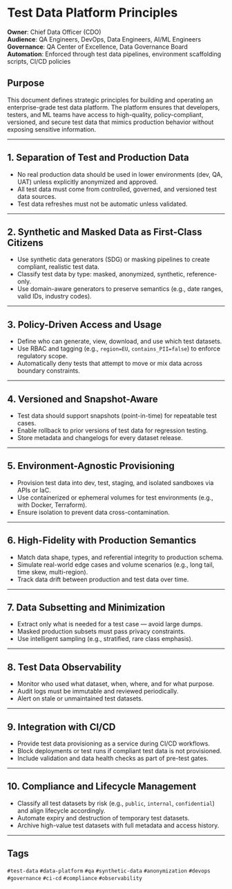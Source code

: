 # Test Data Platform Principles

**Owner**: Chief Data Officer (CDO)  
**Audience**: QA Engineers, DevOps, Data Engineers, AI/ML Engineers  
**Governance**: QA Center of Excellence, Data Governance Board  
**Automation**: Enforced through test data pipelines, environment scaffolding scripts, CI/CD policies

## Purpose

This document defines strategic principles for building and operating an enterprise-grade test data platform. The platform ensures that developers, testers, and ML teams have access to high-quality, policy-compliant, versioned, and secure test data that mimics production behavior without exposing sensitive information.

---

## 1. Separation of Test and Production Data

- No real production data should be used in lower environments (dev, QA, UAT) unless explicitly anonymized and approved.  
- All test data must come from controlled, governed, and versioned test data sources.  
- Test data refreshes must not be automatic unless validated.

---

## 2. Synthetic and Masked Data as First-Class Citizens

- Use synthetic data generators (SDG) or masking pipelines to create compliant, realistic test data.  
- Classify test data by type: masked, anonymized, synthetic, reference-only.  
- Use domain-aware generators to preserve semantics (e.g., date ranges, valid IDs, industry codes).

---

## 3. Policy-Driven Access and Usage

- Define who can generate, view, download, and use which test datasets.  
- Use RBAC and tagging (e.g., `region=EU`, `contains_PII=false`) to enforce regulatory scope.  
- Automatically deny tests that attempt to move or mix data across boundary constraints.

---

## 4. Versioned and Snapshot-Aware

- Test data should support snapshots (point-in-time) for repeatable test cases.  
- Enable rollback to prior versions of test data for regression testing.  
- Store metadata and changelogs for every dataset release.

---

## 5. Environment-Agnostic Provisioning

- Provision test data into dev, test, staging, and isolated sandboxes via APIs or IaC.  
- Use containerized or ephemeral volumes for test environments (e.g., with Docker, Terraform).  
- Ensure isolation to prevent data cross-contamination.

---

## 6. High-Fidelity with Production Semantics

- Match data shape, types, and referential integrity to production schema.  
- Simulate real-world edge cases and volume scenarios (e.g., long tail, time skew, multi-region).  
- Track data drift between production and test data over time.

---

## 7. Data Subsetting and Minimization

- Extract only what is needed for a test case — avoid large dumps.  
- Masked production subsets must pass privacy constraints.  
- Use intelligent sampling (e.g., stratified, rare class emphasis).

---

## 8. Test Data Observability

- Monitor who used what dataset, when, where, and for what purpose.  
- Audit logs must be immutable and reviewed periodically.  
- Alert on stale or unmaintained test datasets.

---

## 9. Integration with CI/CD

- Provide test data provisioning as a service during CI/CD workflows.  
- Block deployments or test runs if compliant test data is not provisioned.  
- Include validation and data health checks as part of pre-test gates.

---

## 10. Compliance and Lifecycle Management

- Classify all test datasets by risk (e.g., `public`, `internal`, `confidential`) and align lifecycle accordingly.  
- Automate expiry and destruction of temporary test datasets.  
- Archive high-value test datasets with full metadata and access history.

---

## Tags

`#test-data` `#data-platform` `#qa` `#synthetic-data` `#anonymization` `#devops` `#governance` `#ci-cd` `#compliance` `#observability`
